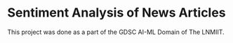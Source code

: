 # Sentiment Analysis of News Articles

This project was done as a part of the GDSC AI-ML Domain of The LNMIIT.
